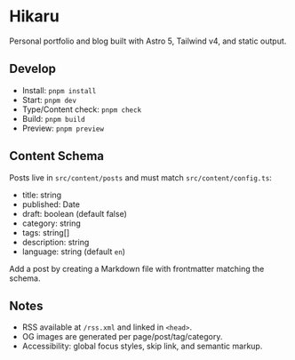 # Hikaru

Personal portfolio and blog built with Astro 5, Tailwind v4, and static output.

## Develop
- Install: `pnpm install`
- Start: `pnpm dev`
- Type/Content check: `pnpm check`
- Build: `pnpm build`
- Preview: `pnpm preview`

## Content Schema
Posts live in `src/content/posts` and must match `src/content/config.ts`:
- title: string
- published: Date
- draft: boolean (default false)
- category: string
- tags: string[]
- description: string
- language: string (default `en`)

Add a post by creating a Markdown file with frontmatter matching the schema.

## Notes
- RSS available at `/rss.xml` and linked in `<head>`.
- OG images are generated per page/post/tag/category.
- Accessibility: global focus styles, skip link, and semantic markup.

